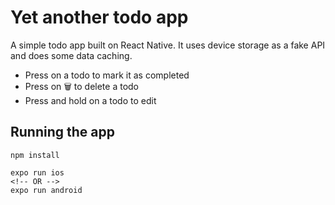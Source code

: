 # Yet another todo app

A simple todo app built on React Native. It uses device storage as a fake API and does some data caching.

- Press on a todo to mark it as completed
- Press on 🗑 to delete a todo
- Press and hold on a todo to edit

## Running the app

```
npm install

expo run ios
<!-- OR -->
expo run android
```
